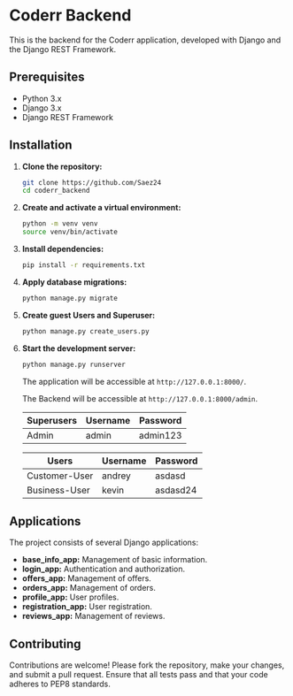 # Coderr Backend

This is the backend for the Coderr application, developed with Django and the Django REST Framework.

## Prerequisites

- Python 3.x
- Django 3.x
- Django REST Framework

## Installation

1. **Clone the repository:**

   ```bash
   git clone https://github.com/Saez24
   cd coderr_backend
   ```

2. **Create and activate a virtual environment:**

   ```bash
   python -m venv venv
   source venv/bin/activate
   ```

3. **Install dependencies:**

   ```bash
   pip install -r requirements.txt
   ```

4. **Apply database migrations:**

   ```bash
   python manage.py migrate
   ```

5. **Create guest Users and Superuser:**

   ```bash
   python manage.py create_users.py
   ```

6. **Start the development server:**

   ```bash
   python manage.py runserver
   ```

   The application will be accessible at `http://127.0.0.1:8000/`.

   The Backend will be accessible at `http://127.0.0.1:8000/admin`.

   | Superusers | Username | Password |
   | ---------- | -------- | -------- |
   | Admin      | admin    | admin123 |

   | Users         | Username | Password |
   | ------------- | -------- | -------- |
   | Customer-User | andrey   | asdasd   |
   | Business-User | kevin    | asdasd24 |

## Applications

The project consists of several Django applications:

- **base_info_app:** Management of basic information.
- **login_app:** Authentication and authorization.
- **offers_app:** Management of offers.
- **orders_app:** Management of orders.
- **profile_app:** User profiles.
- **registration_app:** User registration.
- **reviews_app:** Management of reviews.

## Contributing

Contributions are welcome! Please fork the repository, make your changes, and submit a pull request. Ensure that all tests pass and that your code adheres to PEP8 standards.
